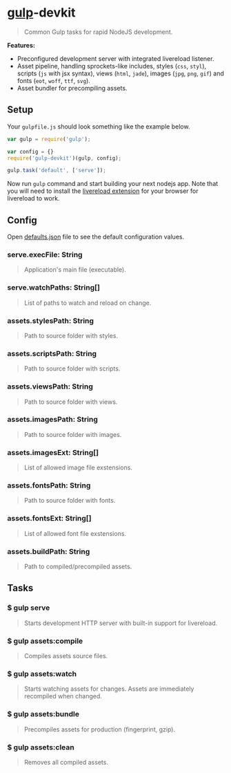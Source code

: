 # [gulp](http://gulpjs.com/)-devkit

> Common Gulp tasks for rapid NodeJS development.

**Features:**

* Preconfigured development server with integrated livereload listener.
* Asset pipeline, handling sprockets-like includes, styles (`css`, `styl`), scripts (`js` with jsx syntax), views (`html`, `jade`), images (`jpg`, `png`, `gif`) and fonts (`eot`, `woff`, `ttf`, `svg`).
* Asset bundler for precompiling assets.

## Setup

Your `gulpfile.js` should look something like the example below.

```js
var gulp = require('gulp');

var config = {}
require('gulp-devkit')(gulp, config);

gulp.task('default', ['serve']);

```

Now run `gulp` command and start building your next nodejs app. Note that you will need to install the [livereload extension](https://chrome.google.com/webstore/detail/livereload/jnihajbhpnppcggbcgedagnkighmdlei) for your browser for livereload to work.

## Config

Open [defaults.json](defaults.json) file to see the default configuration values.

### serve.execFile: String

> Application's main file (executable).

### serve.watchPaths: String[]

> List of paths to watch and reload on change.

### assets.stylesPath: String

> Path to source folder with styles.

### assets.scriptsPath: String

> Path to source folder with scripts.

### assets.viewsPath: String

> Path to source folder with views.

### assets.imagesPath: String

> Path to source folder with images.

### assets.imagesExt: String[]

> List of allowed image file exstensions.

### assets.fontsPath: String

> Path to source folder with fonts.

### assets.fontsExt: String[]

> List of allowed font file exstensions.

### assets.buildPath: String

> Path to compiled/precompiled assets.

## Tasks

### $ gulp serve

> Starts development HTTP server with built-in support for livereload.

### $ gulp assets:compile

> Compiles assets source files.

### $ gulp assets:watch

> Starts watching assets for changes. Assets are immediately recompiled when changed.

### $ gulp assets:bundle

> Precompiles assets for production (fingerprint, gzip).

### $ gulp assets:clean

> Removes all compiled assets.
